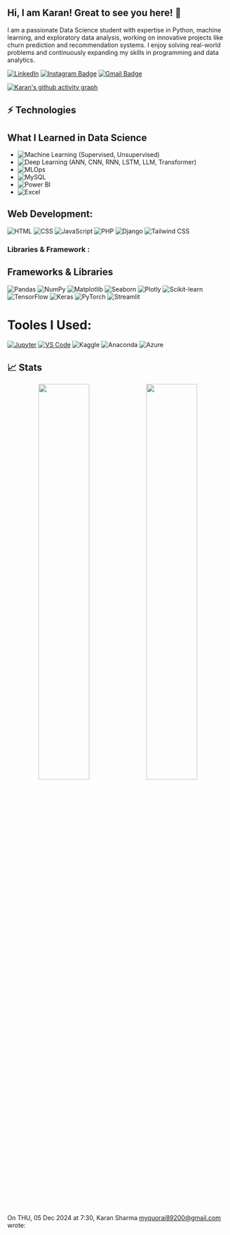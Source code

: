 ## Hi, I am Karan! Great to see you here! 👋

I am a passionate Data Science student with expertise in Python, machine learning, and exploratory data analysis, working on innovative projects like churn prediction and recommendation systems. I enjoy solving real-world problems and continuously expanding my skills in programming and data analytics.


[![LinkedIn](https://img.shields.io/badge/LinkedIn-Connect-blue?style=for-the-badge&logo=linkedin)](https://www.linkedin.com/in/karan-sharma-4723642ab/)
[![Instagram Badge](https://img.shields.io/badge/-bunk4code-purple?style=flat-square&logo=instagram&logoColor=white&link=https://www.instagram.com/bunk4code)](https://www.instagram.com/bunk4code)
[![Gmail Badge](https://img.shields.io/badge/-myquoraai89200@gmail.com-c14438?style=flat-square&logo=Gmail&logoColor=white&link=mailto:myquoraai89200@gmail.com)](mailto:bunk4cod@gmail.com)

[![Karan's github activity graph](https://github-readme-activity-graph.vercel.app/graph?username=bunk4code&bg_color=0f2d3d&color=1ba5f5&line=1ba5f5&point=1ba5f5&area=true&hide_border=true)](https://github.com/bunk4code)

## ⚡ Technologies

## What I Learned in Data Science

- ![Machine Learning](https://img.shields.io/badge/-Machine%20Learning-10217D?style=flat-square&logo=scikit-learn&logoColor=white) (Supervised, Unsupervised)
- ![Deep Learning](https://img.shields.io/badge/-Deep%20Learning-0769AD?style=flat-square&logo=tensorflow&logoColor=white) (ANN, CNN, RNN, LSTM, LLM, Transformer)
- ![MLOps](https://img.shields.io/badge/-MLOps-FF6F00?style=flat-square&logo=mlflow&logoColor=white)
- ![MySQL](https://img.shields.io/badge/-MySQL-4479A1?style=flat-square&logo=mysql&logoColor=white)
- ![Power BI](https://img.shields.io/badge/-Power%20BI-F2C811?style=flat-square&logo=power-bi&logoColor=black)
- ![Excel](https://img.shields.io/badge/-Excel-217346?style=flat-square&logo=microsoft-excel&logoColor=white)

## Web Development:

![HTML](https://img.shields.io/badge/-HTML-E34F26?style=flat-square&logo=html5&logoColor=white)
![CSS](https://img.shields.io/badge/-CSS-1572B6?style=flat-square&logo=css3)
![JavaScript](https://img.shields.io/badge/-JavaScript-F7DF1E?style=flat-square&logo=javascript&logoColor=black)
![PHP](https://img.shields.io/badge/-PHP-777BB4?style=flat-square&logo=php&logoColor=white)
![Django](https://img.shields.io/badge/-Django-092E20?style=flat-square&logo=django&logoColor=white)
![Tailwind CSS](https://img.shields.io/badge/-Tailwind%20CSS-06B6D4?style=flat-square&logo=tailwindcss&logoColor=white)


### Libraries & Framework :

## Frameworks & Libraries

![Pandas](https://img.shields.io/badge/-Pandas-150458?style=flat-square&logo=pandas&logoColor=white)
![NumPy](https://img.shields.io/badge/-NumPy-013243?style=flat-square&logo=numpy&logoColor=white)
![Matplotlib](https://img.shields.io/badge/-Matplotlib-11557C?style=flat-square&logo=plotly&logoColor=white)
![Seaborn](https://img.shields.io/badge/-Seaborn-3776AB?style=flat-square&logoColor=white)
![Plotly](https://img.shields.io/badge/-Plotly-3F4F75?style=flat-square&logo=plotly&logoColor=white)
![Scikit-learn](https://img.shields.io/badge/-Scikit%20Learn-F7931E?style=flat-square&logo=scikit-learn&logoColor=white)
![TensorFlow](https://img.shields.io/badge/-TensorFlow-FF6F00?style=flat-square&logo=tensorflow&logoColor=white)
![Keras](https://img.shields.io/badge/-Keras-D00000?style=flat-square&logo=keras&logoColor=white)
![PyTorch](https://img.shields.io/badge/-PyTorch-EE4C2C?style=flat-square&logo=pytorch&logoColor=white)
![Streamlit](https://img.shields.io/badge/-Streamlit-FF4B4B?style=flat-square&logo=streamlit&logoColor=white)

# Tooles I Used:

<a href="#"><img alt="Jupyter" src="https://img.shields.io/badge/Jupyter%20-%23F37626.svg?logo=jupyter&logoColor=white"></a>
<a href="#"><img alt="VS Code" src="https://img.shields.io/badge/VS%20Code-%23007ACC.svg?logo=visual-studio-code&logoColor=white"></a>
![Kaggle](https://img.shields.io/badge/-Kaggle-20BEFF?style=flat-square&logo=kaggle&logoColor=white)
![Anaconda](https://img.shields.io/badge/Anaconda-44A833?style=flat-square&logo=anaconda&logoColor=white)
![Azure](https://img.shields.io/badge/-Microsoft%20Azure-232F7E?style=flat-square&logo=microsoft-azure&logoColor=white)


## 📈 Stats

<p align="center">

  <img width="48%" src="https://github-readme-stats.vercel.app/api?username=karan89200&show_icons=true&theme=tokyonight" />
  <img width="48%" src="https://github-readme-streak-stats.herokuapp.com/?user=karan89200&theme=tokyonight" />
</p>



On THU, 05 Dec 2024 at 7:30, Karan Sharma <myquorai89200@gmail.com> wrote:
